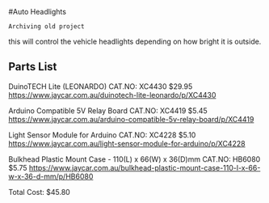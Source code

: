 #Auto Headlights

`Archiving old project`

this will control the vehicle headlights depending on how bright it is outside.



## Parts List

DuinoTECH Lite (LEONARDO)
CAT.NO: XC4430
$29.95
https://www.jaycar.com.au/duinotech-lite-leonardo/p/XC4430


Arduino Compatible 5V Relay Board
CAT.NO: XC4419
$5.45
https://www.jaycar.com.au/arduino-compatible-5v-relay-board/p/XC4419



Light Sensor Module for Arduino
CAT.NO: XC4228
$5.10
https://www.jaycar.com.au/light-sensor-module-for-arduino/p/XC4228



Bulkhead Plastic Mount Case - 110(L) x 66(W) x 36(D)mm
CAT.NO: HB6080
$5.75
https://www.jaycar.com.au/bulkhead-plastic-mount-case-110-l-x-66-w-x-36-d-mm/p/HB6080



Total Cost: $45.80
